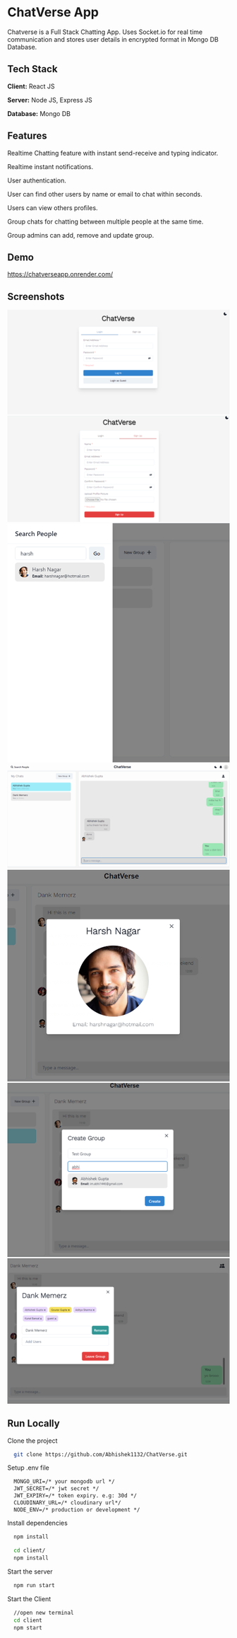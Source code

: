 # ChatVerse App

Chatverse is a Full Stack Chatting App.
Uses Socket.io for real time communication and stores user details in encrypted format in Mongo DB Database.

## Tech Stack

**Client:** React JS

**Server:** Node JS, Express JS

**Database:** Mongo DB


## Features

Realtime Chatting feature with instant send-receive and typing indicator.

Realtime instant notifications.

User authentication.

User can find other users by name or email to chat within seconds.

Users can view others profiles.

Group chats for chatting between multiple people at the same time.

Group admins can add, remove and update group.

## Demo

https://chatverseapp.onrender.com/

## Screenshots

![](https://raw.githubusercontent.com/Abhishek1132/ChatVerse/main/screenshots/loginpage.png)
![](https://raw.githubusercontent.com/Abhishek1132/ChatVerse/main/screenshots/signuppage.png)
![](https://raw.githubusercontent.com/Abhishek1132/ChatVerse/main/screenshots/searchusers.png)
![](https://raw.githubusercontent.com/Abhishek1132/ChatVerse/main/screenshots/normalchat.png)
![](https://raw.githubusercontent.com/Abhishek1132/ChatVerse/main/screenshots/profile.png)
![](https://raw.githubusercontent.com/Abhishek1132/ChatVerse/main/screenshots/creategroup.png)
![](https://raw.githubusercontent.com/Abhishek1132/ChatVerse/main/screenshots/groupedit.png)

## Run Locally

Clone the project

```bash
  git clone https://github.com/Abhishek1132/ChatVerse.git
```

Setup .env file

```
  MONGO_URI=/* your mongodb url */
  JWT_SECRET=/* jwt secret */
  JWT_EXPIRY=/* token expiry. e.g: 30d */
  CLOUDINARY_URL=/* cloudinary url*/
  NODE_ENV=/* production or development */
```

Install dependencies

```bash
  npm install
```

```bash
  cd client/
  npm install
```

Start the server

```bash
  npm run start
```
Start the Client

```bash
  //open new terminal
  cd client
  npm start
```


